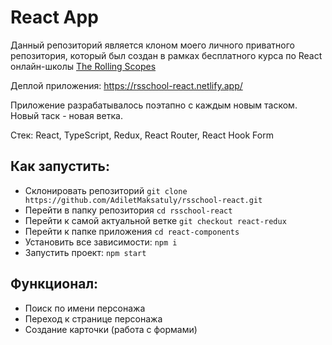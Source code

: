 # React App
Данный репозиторий является клоном моего личного приватного репозитория, который был создан в рамках бесплатного курса по React онлайн-школы [The Rolling Scopes](https://rs.school/)


Деплой приложения: https://rsschool-react.netlify.app/

Приложение разрабатывалось поэтапно с каждым новым таском. Новый таск - новая ветка. 

Стек: React, TypeScript, Redux, React Router, React Hook Form

## Как запустить:
- Склонировать репозиторий `git clone https://github.com/AdiletMaksatuly/rsschool-react.git`
- Перейти в папку репозитория `cd rsschool-react`
- Перейти к самой актуальной ветке `git checkout react-redux`
- Перейти к папке приложения `cd react-components`
- Установить все зависимости: `npm i`
- Запустить проект: `npm start`

## Функционал:
- Поиск по имени персонажа
- Переход к странице персонажа
- Создание карточки (работа с формами)
